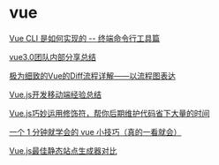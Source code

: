# vue

[Vue CLI 是如何实现的 -- 终端命令行工具篇](https://mp.weixin.qq.com/s/Kw9oUxgCpZBr43DRjQirMQ)

[vue3.0团队内部分享总结](https://mp.weixin.qq.com/s/cifT6ceqrTnnirnuv8ZeCQ)

[极为细致的Vue的Diff流程详解——以流程图表达](https://mp.weixin.qq.com/s/qCQYdegMduJrxLL6NEzOcA)

[Vue.js开发移动端经验总结](https://mp.weixin.qq.com/s/R9ie_F4FhBgzzDscIqcX8A)

[Vue.js巧妙运用修饰符，帮你后期维护代码省下大量的时间](https://mp.weixin.qq.com/s?__biz=MzIwNTc4OTU2NA==&mid=2247487265&idx=1&sn=3db633413c3dcd507d0a491359d3271d&chksm=972acf32a05d46245b345b297fa2bab452098d32d673b3870ea88f07df5be6638978d2b671ac&mpshare=1&scene=24&srcid=01041OuYGWUuTOZIDbOxBBAZ&sharer_sharetime=1609753022616&sharer_shareid=18af4598a510ab1911de864d55f65d3a&key=e5a6f4840bcd614c419008d5b7276352e0f3a4181c455a35d2c6d21dba08714c2c4251416473bdd3c1a390def5e1f4a4b5245bedb3546bce78ae3d4f37322efb82779e2f344d6f24ebc7f8b0a2693a7406d45e73c23712cf8268d1644b1fb286ffc8ef79be146dc7fb9ec94705d515629c10a69d06122d737de2c4991c5cdb8d&ascene=14&uin=Mzc2MjkyMjk0MQ%3D%3D&devicetype=Windows+10+x64&version=6300002f&lang=zh_CN&exportkey=A0gRwazDxQuji6NQu8Mv974%3D&pass_ticket=uG0ITW7VbQre912sCs3w03oa5DNRIG3UHrL1%2FYIYsorCPizXQjGGAVEkkNHwDWci&wx_header=0)

[一个 1 分钟就学会的 vue 小技巧（真的一看就会）](https://mp.weixin.qq.com/s?__biz=MzAxODE2MjM1MA==&mid=2651566700&idx=2&sn=1fd1ef1a7ac3b89d39062a3fe3966501&chksm=802565adb752ecbb4753e442f3ebb99ba6635fabc93a62695f4b95a544906744c5e772ced8ba&mpshare=1&scene=24&srcid=0109ts43mQCUFe36qPhcQJ2O&sharer_sharetime=1610158810354&sharer_shareid=18af4598a510ab1911de864d55f65d3a&key=22e54b3cf07911aac3586f0c242a44bad7e89ecb950ebabf0d84d620650d54f4fe78770511da676f67fd5250757e38d20b62a135cddb4b09a4ea5f8529d2ded27f9cdfe834736c366518b4a0d5cd7612acb126bd02581803f420b3c8013bcf10f7b2c87f36685482b3f5ccdcfed2684b7470b8a6ca02b8e07ea739442fa68ff7&ascene=14&uin=Mzc2MjkyMjk0MQ%3D%3D&devicetype=Windows+10+x64&version=6300002f&lang=zh_CN&exportkey=A9iyvNiuznl2V%2F4F1nNYV10%3D&pass_ticket=uG0ITW7VbQre912sCs3w03oa5DNRIG3UHrL1%2FYIYsorCPizXQjGGAVEkkNHwDWci&wx_header=0)

[Vue.js最佳静态站点生成器对比](https://mp.weixin.qq.com/s?__biz=MzIyMDkwODczNw==&mid=2247493876&idx=2&sn=86739d4cccbbff9607af7a7f3f28e3ae&chksm=97c6755aa0b1fc4cd0959c1de69ef5ee9154b9275d80831659654aeeb3e23ec146dd3a9c2ebd&mpshare=1&scene=24&srcid=0109ik436mtsFMNzkgw8haHq&sharer_sharetime=1610160872449&sharer_shareid=18af4598a510ab1911de864d55f65d3a&key=ea7446b001317384cd2869b8db5d9474383ab216616820729816a357fc8ca54d99b936b33624fbbf62c2db405a27766afc9b2a5da01fb36ae9acd9764b4f1f7d7dd18037412d789ee9f86043703ab795b198738c630958b2422bf533f36782888537923dbb51601cbac30a4912ef3daba3a179f3abae20622507f4619628fa90&ascene=14&uin=Mzc2MjkyMjk0MQ%3D%3D&devicetype=Windows+10+x64&version=6300002f&lang=zh_CN&exportkey=Ay7lkhyJ1GS8dX0HdTJf%2Bns%3D&pass_ticket=uG0ITW7VbQre912sCs3w03oa5DNRIG3UHrL1%2FYIYsorCPizXQjGGAVEkkNHwDWci&wx_header=0)

